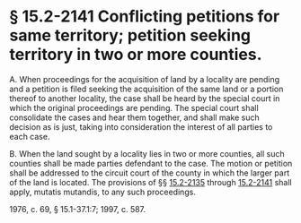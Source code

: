 # § 15.2-2141 Conflicting petitions for same territory; petition seeking territory in two or more counties.

<p>A. When proceedings for the acquisition of land by a locality are pending and a petition is filed seeking the acquisition of the same land or a portion thereof to another locality, the case shall be heard by the special court in which the original proceedings are pending. The special court shall consolidate the cases and hear them together, and shall make such decision as is just, taking into consideration the interest of all parties to each case.</p><p>B. When the land sought by a locality lies in two or more counties, all such counties shall be made parties defendant to the case. The motion or petition shall be addressed to the circuit court of the county in which the larger part of the land is located. The provisions of §§ <a href='http://law.lis.virginia.gov/vacode/15.2-2135/'>15.2-2135</a> through <a href='http://law.lis.virginia.gov/vacode/15.2-2141/'>15.2-2141</a> shall apply, mutatis mutandis, to any such proceedings.</p><p>1976, c. 69, § 15.1-37.1:7; 1997, c. 587.</p>